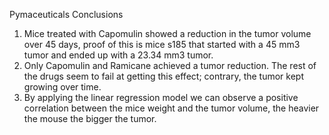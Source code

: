 Pymaceuticals Conclusions

1. Mice treated with Capomulin showed a reduction in the tumor volume over 45 days, proof of this is mice s185 that started with a 45 mm3 tumor and ended up with a 23.34 mm3 tumor.
2. Only Capomulin and Ramicane achieved a tumor reduction. The rest of the drugs seem to fail at getting this effect;  contrary, the tumor kept growing over time.
3. By applying the linear regression model we can observe a positive correlation between the mice weight and the tumor volume, the heavier the mouse the bigger the tumor.

